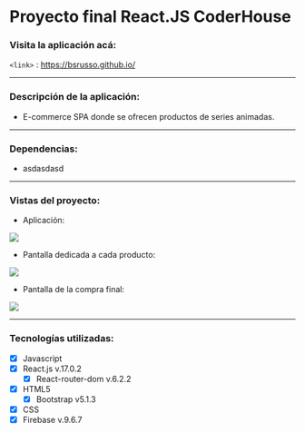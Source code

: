 # Proyecto final React.JS CoderHouse

### Visita la aplicación acá:
`<link>` : <https://bsrusso.github.io/>

-----------

### Descripción de la aplicación:
 - E-commerce SPA donde se ofrecen productos de series animadas.

-----------

### Dependencias:
 - asdasdasd

-----------
### Vistas del proyecto:

- Aplicación:

![](https://i.imgur.com/9eR3MDP.png)



- Pantalla dedicada a cada producto:

![](https://i.imgur.com/T4Z8SSd.png)



- Pantalla de la compra final:

![](https://i.imgur.com/iXhQljn.png)


----------
### Tecnologías utilizadas:

- [x] Javascript
- [x] React.js v.17.0.2
	- [x] React-router-dom v.6.2.2
- [x] HTML5
	 - [x] Bootstrap v5.1.3
- [x] CSS
- [x] Firebase v.9.6.7
